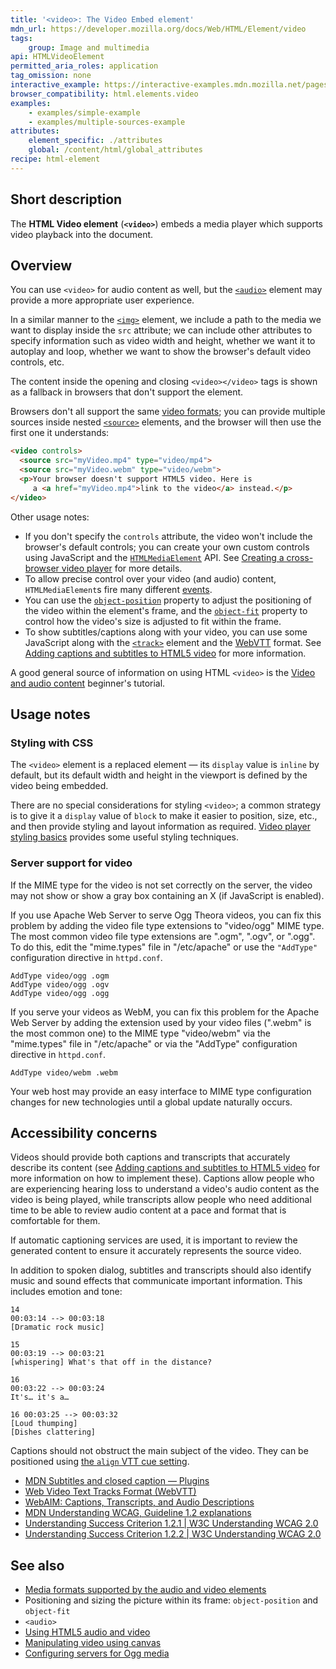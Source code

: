 ```yaml
---
title: '<video>: The Video Embed element'
mdn_url: https://developer.mozilla.org/docs/Web/HTML/Element/video
tags:
    group: Image and multimedia
api: HTMLVideoElement
permitted_aria_roles: application
tag_omission: none
interactive_example: https://interactive-examples.mdn.mozilla.net/pages/tabbed/video.html
browser_compatibility: html.elements.video
examples:
    - examples/simple-example
    - examples/multiple-sources-example
attributes:
    element_specific: ./attributes
    global: /content/html/global_attributes
recipe: html-element
---
```


## Short description

The **HTML Video element** (**`<video>`**) embeds a media player which
supports video playback into the document.

## Overview

You can use `<video>` for audio content as well, but the [`<audio>`](https://developer.mozilla.org/en-US/docs/Web/HTML/Element/audio)
element may provide a more appropriate user experience.

In a similar manner to the [`<img>`](https://developer.mozilla.org/en-US/docs/Web/HTML/Element/img) element, we include a path to the media we want to display inside the `src` attribute; we can
include other attributes to specify information such as video width and
height, whether we want it to autoplay and loop, whether we want to show
the browser's default video controls, etc.

The content inside the opening and closing `<video></video>` tags is
shown as a fallback in browsers that don't support the element.

Browsers don't all support the same [video
formats](https://developer.mozilla.org/en-US/docs/Web/HTML/Supported_media_formats); you can provide
multiple sources inside nested [`<source>`](https://developer.mozilla.org/en-US/docs/Web/HTML/Element/source) elements, and
the browser will then use the first one it understands:

```html
<video controls>
  <source src="myVideo.mp4" type="video/mp4">
  <source src="myVideo.webm" type="video/webm">
  <p>Your browser doesn't support HTML5 video. Here is
     a <a href="myVideo.mp4">link to the video</a> instead.</p>
</video>
```

Other usage notes:

- If you don't specify the `controls` attribute, the video won't
  include the browser's default controls; you can create your own
  custom controls using JavaScript and the
  [`HTMLMediaElement`](https://developer.mozilla.org/en-US/docs/Web/API/HTMLMediaElement) API. See [Creating a cross-browser video player](https://developer.mozilla.org/en-US/docs/Web/Apps/Fundamentals/Audio_and_video_delivery/cross_browser_video_player) for more details.
- To allow precise control over your video (and audio) content,
  `HTMLMediaElement`s fire many different
  [events](https://developer.mozilla.org/en-US/docs/Web/Guide/Events/Media_events).
- You can use the [`object-position`](https://developer.mozilla.org/en-US/docs/Web/CSS/object-position) property to adjust
  the positioning of the video within the element's frame, and the
  [`object-fit`](https://developer.mozilla.org/en-US/docs/Web/CSS/object-fit) property to control how the video's size
  is adjusted to fit within the frame.
- To show subtitles/captions along with your video, you can use some
  JavaScript along with the [`<track>`](https://developer.mozilla.org/en-US/docs/Web/HTML/Element/track) element and the
  [WebVTT](https://developer.mozilla.org/en-US/docs/Web/API/WebVTT_API) format. See [Adding
  captions and subtitles to HTML5
  video](https://developer.mozilla.org/en-US/docs/Web/Apps/Fundamentals/Audio_and_video_delivery/Adding_captions_and_subtitles_to_HTML5_video)
  for more information.

A good general source of information on using HTML `<video>` is the
[Video and audio
content](https://developer.mozilla.org/en-US/docs/Learn/HTML/Multimedia_and_embedding/Video_and_audio_content)
beginner's tutorial.

## Usage notes

### Styling with CSS

The `<video>` element is a replaced element — its `display`
value is `inline` by default, but its default width and height in the
viewport is defined by the video being embedded.

There are no special considerations for styling `<video>`; a common
strategy is to give it a `display` value of `block` to make it easier to
position, size, etc., and then provide styling and layout information as
required. [Video player styling
basics](https://developer.mozilla.org/en-US/docs/Web/Apps/Fundamentals/Audio_and_video_delivery/Video_player_styling_basics)
provides some useful styling techniques.

### Server support for video

If the MIME type for the video is not set correctly on the server, the
video may not show or show a gray box containing an X (if JavaScript is
enabled).

If you use Apache Web Server to serve Ogg Theora videos, you can fix
this problem by adding the video file type extensions to "video/ogg"
MIME type. The most common video file type extensions are ".ogm",
".ogv", or ".ogg". To do this, edit the "mime.types" file in
"/etc/apache" or use the `"AddType"` configuration directive in
`httpd.conf`.

```
AddType video/ogg .ogm
AddType video/ogg .ogv
AddType video/ogg .ogg
```

If you serve your videos as WebM, you can fix this problem for the
Apache Web Server by adding the extension used by your video files
(".webm" is the most common one) to the MIME type "video/webm" via the
"mime.types" file in "/etc/apache" or via the "AddType" configuration
directive in `httpd.conf`.

```
AddType video/webm .webm
```

Your web host may provide an easy interface to MIME type configuration
changes for new technologies until a global update naturally occurs.

## Accessibility concerns

Videos should provide both captions and transcripts that accurately
describe its content (see [Adding captions and subtitles to HTML5
video](https://developer.mozilla.org/en-US/docs/Web/Apps/Fundamentals/Audio_and_video_delivery/Adding_captions_and_subtitles_to_HTML5_video)
for more information on how to implement these). Captions allow people
who are experiencing hearing loss to understand a video's audio content
as the video is being played, while transcripts allow people who need
additional time to be able to review audio content at a pace and format
that is comfortable for them.

If automatic captioning services are used, it is important to review the
generated content to ensure it accurately represents the source video.

In addition to spoken dialog, subtitles and transcripts should also
identify music and sound effects that communicate important information.
This includes emotion and tone:

```
14
00:03:14 --> 00:03:18
[Dramatic rock music]

15
00:03:19 --> 00:03:21
[whispering] What's that off in the distance?

16
00:03:22 --> 00:03:24
It's… it's a…

16 00:03:25 --> 00:03:32
[Loud thumping]
[Dishes clattering]
```

Captions should not obstruct the main subject of the video. They can be
positioned using [the `align` VTT cue
setting](https://developer.mozilla.org/en-US/docs/Web/API/WebVTT_API#Cue_settings).

- [MDN Subtitles and closed caption —
  Plugins](https://developer.mozilla.org/en-US/docs/Plugins/Flash_to_HTML5/Video/Subtitles_captions)
- [Web Video Text Tracks Format
  (WebVTT)](https://developer.mozilla.org/en-US/docs/Web/API/WebVTT_API)
- [WebAIM: Captions, Transcripts, and Audio
  Descriptions](https://webaim.org/techniques/captions/)
- [MDN Understanding WCAG, Guideline 1.2
  explanations](https://developer.mozilla.org/en-US/docs/Web/Accessibility/Understanding_WCAG/Perceivable#Guideline_1.2_—_Providing_text_alternatives_for_time-based_media)
- [Understanding Success Criterion 1.2.1 | W3C Understanding WCAG
  2.0](https://www.w3.org/TR/UNDERSTANDING-WCAG20/media-equiv-av-only-alt.html)
- [Understanding Success Criterion 1.2.2 | W3C Understanding WCAG
  2.0](https://www.w3.org/TR/UNDERSTANDING-WCAG20/media-equiv-captions.html)

## See also

- [Media formats supported by the audio and video
  elements](https://developer.mozilla.org/en-US/docs/Media_formats_supported_by_the_audio_and_video_elements)
- Positioning and sizing the picture within its frame:
  `object-position` and `object-fit`
- `<audio>`
- [Using HTML5 audio and
  video](https://developer.mozilla.org/en-US/docs/Using_HTML5_audio_and_video)
- [Manipulating video using
  canvas](https://developer.mozilla.org/en-US/docs/Manipulating_video_using_canvas)
- [Configuring servers for Ogg
  media](https://developer.mozilla.org/en-US/docs/Configuring_servers_for_Ogg_media)
